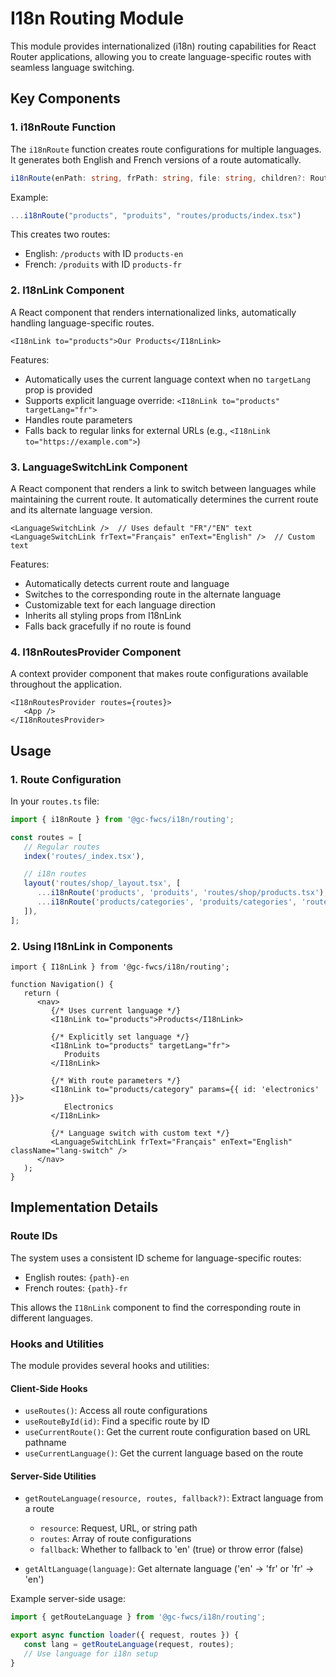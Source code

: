# I18n Routing Module

This module provides internationalized (i18n) routing capabilities for React Router applications, allowing you to create language-specific routes with seamless language switching.

## Key Components

### 1. i18nRoute Function

The `i18nRoute` function creates route configurations for multiple languages. It generates both English and French versions of a route automatically.

```typescript
i18nRoute(enPath: string, frPath: string, file: string, children?: RouteConfigEntry[])
```

Example:

```typescript
...i18nRoute("products", "produits", "routes/products/index.tsx")
```

This creates two routes:

- English: `/products` with ID `products-en`
- French: `/produits` with ID `products-fr`

### 2. I18nLink Component

A React component that renders internationalized links, automatically handling language-specific routes.

```tsx
<I18nLink to="products">Our Products</I18nLink>
```

Features:

- Automatically uses the current language context when no `targetLang` prop is provided
- Supports explicit language override: `<I18nLink to="products" targetLang="fr">`
- Handles route parameters
- Falls back to regular links for external URLs (e.g., `<I18nLink to="https://example.com">`)

### 3. LanguageSwitchLink Component

A React component that renders a link to switch between languages while maintaining the current route. It automatically determines the current route and its alternate language version.

```tsx
<LanguageSwitchLink />  // Uses default "FR"/"EN" text
<LanguageSwitchLink frText="Français" enText="English" />  // Custom text
```

Features:

- Automatically detects current route and language
- Switches to the corresponding route in the alternate language
- Customizable text for each language direction
- Inherits all styling props from I18nLink
- Falls back gracefully if no route is found

### 4. I18nRoutesProvider Component

A context provider component that makes route configurations available throughout the application.

```tsx
<I18nRoutesProvider routes={routes}>
   <App />
</I18nRoutesProvider>
```

## Usage

### 1. Route Configuration

In your `routes.ts` file:

```typescript
import { i18nRoute } from '@gc-fwcs/i18n/routing';

const routes = [
   // Regular routes
   index('routes/_index.tsx'),

   // i18n routes
   layout('routes/shop/_layout.tsx', [
      ...i18nRoute('products', 'produits', 'routes/shop/products.tsx'),
      ...i18nRoute('products/categories', 'produits/categories', 'routes/shop/categories.tsx'),
   ]),
];
```

### 2. Using I18nLink in Components

```tsx
import { I18nLink } from '@gc-fwcs/i18n/routing';

function Navigation() {
   return (
      <nav>
         {/* Uses current language */}
         <I18nLink to="products">Products</I18nLink>

         {/* Explicitly set language */}
         <I18nLink to="products" targetLang="fr">
            Produits
         </I18nLink>

         {/* With route parameters */}
         <I18nLink to="products/category" params={{ id: 'electronics' }}>
            Electronics
         </I18nLink>

         {/* Language switch with custom text */}
         <LanguageSwitchLink frText="Français" enText="English" className="lang-switch" />
      </nav>
   );
}
```

## Implementation Details

### Route IDs

The system uses a consistent ID scheme for language-specific routes:

- English routes: `{path}-en`
- French routes: `{path}-fr`

This allows the `I18nLink` component to find the corresponding route in different languages.

### Hooks and Utilities

The module provides several hooks and utilities:

#### Client-Side Hooks

- `useRoutes()`: Access all route configurations
- `useRouteById(id)`: Find a specific route by ID
- `useCurrentRoute()`: Get the current route configuration based on URL pathname
- `useCurrentLanguage()`: Get the current language based on the route

#### Server-Side Utilities

- `getRouteLanguage(resource, routes, fallback?)`: Extract language from a route

   - `resource`: Request, URL, or string path
   - `routes`: Array of route configurations
   - `fallback`: Whether to fallback to 'en' (true) or throw error (false)

- `getAltLanguage(language)`: Get alternate language ('en' → 'fr' or 'fr' → 'en')

Example server-side usage:

```typescript
import { getRouteLanguage } from '@gc-fwcs/i18n/routing';

export async function loader({ request, routes }) {
   const lang = getRouteLanguage(request, routes);
   // Use language for i18n setup
}
```
